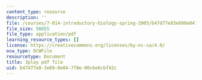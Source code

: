 ```yaml
---
content_type: resource
description: ''
file: /courses/7-014-introductory-biology-spring-2005/b47d77e83e690e047f0e00c6e6cbf42c_Ncszdp4YQDY.pdf
file_size: 56055
file_type: application/pdf
learning_resource_types: []
license: https://creativecommons.org/licenses/by-nc-sa/4.0/
ocw_type: OCWFile
resourcetype: Document
title: 3play pdf file
uid: b47d77e8-3e69-0e04-7f0e-00c6e6cbf42c
---
```

